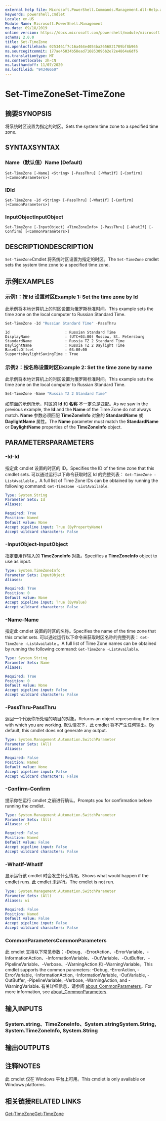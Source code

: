 ```yaml
---
external help file: Microsoft.PowerShell.Commands.Management.dll-Help.xml
keywords: powershell,cmdlet
Locale: en-US
Module Name: Microsoft.PowerShell.Management
ms.date: 09/18/2019
online version: https://docs.microsoft.com/powershell/module/microsoft.powershell.management/set-timezone?view=powershell-7&WT.mc_id=ps-gethelp
schema: 2.0.0
title: Set-TimeZone
ms.openlocfilehash: 0253461f7c16a464e4054ba2656821709bf8b965
ms.sourcegitcommit: 177ae45034b58ead716853096b2e72e4864e6df6
ms.translationtype: MT
ms.contentlocale: zh-CN
ms.lasthandoff: 11/07/2020
ms.locfileid: "94346660"
---
```

# <span data-ttu-id="778fe-103">Set-TimeZone</span><span class="sxs-lookup"><span data-stu-id="778fe-103">Set-TimeZone</span></span>

## <span data-ttu-id="778fe-104">摘要</span><span class="sxs-lookup"><span data-stu-id="778fe-104">SYNOPSIS</span></span>
<span data-ttu-id="778fe-105">将系统时区设置为指定的时区。</span><span class="sxs-lookup"><span data-stu-id="778fe-105">Sets the system time zone to a specified time zone.</span></span>

## <span data-ttu-id="778fe-106">SYNTAX</span><span class="sxs-lookup"><span data-stu-id="778fe-106">SYNTAX</span></span>

### <span data-ttu-id="778fe-107">Name（默认值）</span><span class="sxs-lookup"><span data-stu-id="778fe-107">Name (Default)</span></span>

```
Set-TimeZone [-Name] <String> [-PassThru] [-WhatIf] [-Confirm] [<CommonParameters>]
```

### <span data-ttu-id="778fe-108">ID</span><span class="sxs-lookup"><span data-stu-id="778fe-108">Id</span></span>

```
Set-TimeZone -Id <String> [-PassThru] [-WhatIf] [-Confirm] [<CommonParameters>]
```

### <span data-ttu-id="778fe-109">InputObject</span><span class="sxs-lookup"><span data-stu-id="778fe-109">InputObject</span></span>

```
Set-TimeZone [-InputObject] <TimeZoneInfo> [-PassThru] [-WhatIf] [-Confirm] [<CommonParameters>]
```

## <span data-ttu-id="778fe-110">DESCRIPTION</span><span class="sxs-lookup"><span data-stu-id="778fe-110">DESCRIPTION</span></span>

<span data-ttu-id="778fe-111">`Set-TimeZone`Cmdlet 将系统时区设置为指定的时区。</span><span class="sxs-lookup"><span data-stu-id="778fe-111">The `Set-TimeZone` cmdlet sets the system time zone to a specified time zone.</span></span>

## <span data-ttu-id="778fe-112">示例</span><span class="sxs-lookup"><span data-stu-id="778fe-112">EXAMPLES</span></span>

### <span data-ttu-id="778fe-113">示例1：按 Id 设置时区</span><span class="sxs-lookup"><span data-stu-id="778fe-113">Example 1: Set the time zone by Id</span></span>

<span data-ttu-id="778fe-114">此示例将本地计算机上的时区设置为俄罗斯标准时间。</span><span class="sxs-lookup"><span data-stu-id="778fe-114">This example sets the time zone on the local computer to Russian Standard Time.</span></span>

```powershell
Set-TimeZone -Id "Russian Standard Time" -PassThru
```

```Output
Id                         : Russian Standard Time
DisplayName                : (UTC+03:00) Moscow, St. Petersburg
StandardName               : Russia TZ 2 Standard Time
DaylightName               : Russia TZ 2 Daylight Time
BaseUtcOffset              : 03:00:00
SupportsDaylightSavingTime : True
```

### <span data-ttu-id="778fe-115">示例2：按名称设置时区</span><span class="sxs-lookup"><span data-stu-id="778fe-115">Example 2: Set the time zone by name</span></span>

<span data-ttu-id="778fe-116">此示例将本地计算机上的时区设置为俄罗斯标准时间。</span><span class="sxs-lookup"><span data-stu-id="778fe-116">This example sets the time zone on the local computer to Russian Standard Time.</span></span>

```powershell
Set-TimeZone -Name "Russia TZ 2 Standard Time"
```

<span data-ttu-id="778fe-117">如前面的示例所示，时区的 **Id** 和 **名称** 不一定总是匹配。</span><span class="sxs-lookup"><span data-stu-id="778fe-117">As we saw in the previous example, the **Id** and the **Name** of the Time Zone do not always match.</span></span>
<span data-ttu-id="778fe-118">**Name** 参数必须匹配 **TimeZoneInfo** 对象的 **StandardName** 或 **DaylightName** 属性。</span><span class="sxs-lookup"><span data-stu-id="778fe-118">The **Name** parameter must match the **StandardName** or **DaylightName** properties of the **TimeZoneInfo** object.</span></span>

## <span data-ttu-id="778fe-119">PARAMETERS</span><span class="sxs-lookup"><span data-stu-id="778fe-119">PARAMETERS</span></span>

### <span data-ttu-id="778fe-120">-Id</span><span class="sxs-lookup"><span data-stu-id="778fe-120">-Id</span></span>

<span data-ttu-id="778fe-121">指定此 cmdlet 设置的时区的 ID。</span><span class="sxs-lookup"><span data-stu-id="778fe-121">Specifies the ID of the time zone that this cmdlet sets.</span></span> <span data-ttu-id="778fe-122">可以通过运行以下命令获取时区 Id 的完整列表： `Get-TimeZone -ListAvailable` 。</span><span class="sxs-lookup"><span data-stu-id="778fe-122">A full list of Time Zone IDs can be obtained by running the following command: `Get-TimeZone -ListAvailable`.</span></span>

```yaml
Type: System.String
Parameter Sets: Id
Aliases:

Required: True
Position: Named
Default value: None
Accept pipeline input: True (ByPropertyName)
Accept wildcard characters: False
```

### <span data-ttu-id="778fe-123">-InputObject</span><span class="sxs-lookup"><span data-stu-id="778fe-123">-InputObject</span></span>

<span data-ttu-id="778fe-124">指定要用作输入的 **TimeZoneInfo** 对象。</span><span class="sxs-lookup"><span data-stu-id="778fe-124">Specifies a **TimeZoneInfo** object to use as input.</span></span>

```yaml
Type: System.TimeZoneInfo
Parameter Sets: InputObject
Aliases:

Required: True
Position: 0
Default value: None
Accept pipeline input: True (ByValue)
Accept wildcard characters: False
```

### <span data-ttu-id="778fe-125">-Name</span><span class="sxs-lookup"><span data-stu-id="778fe-125">-Name</span></span>

<span data-ttu-id="778fe-126">指定此 cmdlet 设置的时区的名称。</span><span class="sxs-lookup"><span data-stu-id="778fe-126">Specifies the name of the time zone that this cmdlet sets.</span></span> <span data-ttu-id="778fe-127">可以通过运行以下命令来获取时区名称的完整列表： `Get-TimeZone -ListAvailable` 。</span><span class="sxs-lookup"><span data-stu-id="778fe-127">A full list of Time Zone names can be obtained by running the following command: `Get-TimeZone -ListAvailable`.</span></span>

```yaml
Type: System.String
Parameter Sets: Name
Aliases:

Required: True
Position: 0
Default value: None
Accept pipeline input: False
Accept wildcard characters: False
```

### <span data-ttu-id="778fe-128">-PassThru</span><span class="sxs-lookup"><span data-stu-id="778fe-128">-PassThru</span></span>

<span data-ttu-id="778fe-129">返回一个代表你所处理的项目的对象。</span><span class="sxs-lookup"><span data-stu-id="778fe-129">Returns an object representing the item with which you are working.</span></span> <span data-ttu-id="778fe-130">默认情况下，此 cmdlet 将不产生任何输出。</span><span class="sxs-lookup"><span data-stu-id="778fe-130">By default, this cmdlet does not generate any output.</span></span>

```yaml
Type: System.Management.Automation.SwitchParameter
Parameter Sets: (All)
Aliases:

Required: False
Position: Named
Default value: None
Accept pipeline input: False
Accept wildcard characters: False
```

### <span data-ttu-id="778fe-131">-Confirm</span><span class="sxs-lookup"><span data-stu-id="778fe-131">-Confirm</span></span>

<span data-ttu-id="778fe-132">提示你在运行 cmdlet 之前进行确认。</span><span class="sxs-lookup"><span data-stu-id="778fe-132">Prompts you for confirmation before running the cmdlet.</span></span>

```yaml
Type: System.Management.Automation.SwitchParameter
Parameter Sets: (All)
Aliases: cf

Required: False
Position: Named
Default value: False
Accept pipeline input: False
Accept wildcard characters: False
```

### <span data-ttu-id="778fe-133">-WhatIf</span><span class="sxs-lookup"><span data-stu-id="778fe-133">-WhatIf</span></span>

<span data-ttu-id="778fe-134">显示运行该 cmdlet 时会发生什么情况。</span><span class="sxs-lookup"><span data-stu-id="778fe-134">Shows what would happen if the cmdlet runs.</span></span> <span data-ttu-id="778fe-135">此 cmdlet 未运行。</span><span class="sxs-lookup"><span data-stu-id="778fe-135">The cmdlet is not run.</span></span>

```yaml
Type: System.Management.Automation.SwitchParameter
Parameter Sets: (All)
Aliases: wi

Required: False
Position: Named
Default value: False
Accept pipeline input: False
Accept wildcard characters: False
```

### <span data-ttu-id="778fe-136">CommonParameters</span><span class="sxs-lookup"><span data-stu-id="778fe-136">CommonParameters</span></span>

<span data-ttu-id="778fe-137">此 cmdlet 支持以下常见参数：-Debug、-ErrorAction、-ErrorVariable、-InformationAction、-InformationVariable、-OutVariable、-OutBuffer、-PipelineVariable、-Verbose、-WarningAction 和 -WarningVariable。</span><span class="sxs-lookup"><span data-stu-id="778fe-137">This cmdlet supports the common parameters: -Debug, -ErrorAction, -ErrorVariable, -InformationAction, -InformationVariable, -OutVariable, -OutBuffer, -PipelineVariable, -Verbose, -WarningAction, and -WarningVariable.</span></span> <span data-ttu-id="778fe-138">有关详细信息，请参阅 [about_CommonParameters](https://go.microsoft.com/fwlink/?LinkID=113216)。</span><span class="sxs-lookup"><span data-stu-id="778fe-138">For more information, see [about_CommonParameters](https://go.microsoft.com/fwlink/?LinkID=113216).</span></span>

## <span data-ttu-id="778fe-139">输入</span><span class="sxs-lookup"><span data-stu-id="778fe-139">INPUTS</span></span>

### <span data-ttu-id="778fe-140">System.string、TimeZoneInfo、System.string</span><span class="sxs-lookup"><span data-stu-id="778fe-140">System.String, System.TimeZoneInfo, System.String</span></span>

## <span data-ttu-id="778fe-141">输出</span><span class="sxs-lookup"><span data-stu-id="778fe-141">OUTPUTS</span></span>

## <span data-ttu-id="778fe-142">注释</span><span class="sxs-lookup"><span data-stu-id="778fe-142">NOTES</span></span>

<span data-ttu-id="778fe-143">此 cmdlet 仅在 Windows 平台上可用。</span><span class="sxs-lookup"><span data-stu-id="778fe-143">This cmdlet is only available on Windows platforms.</span></span>

## <span data-ttu-id="778fe-144">相关链接</span><span class="sxs-lookup"><span data-stu-id="778fe-144">RELATED LINKS</span></span>

[<span data-ttu-id="778fe-145">Get-TimeZone</span><span class="sxs-lookup"><span data-stu-id="778fe-145">Get-TimeZone</span></span>](Get-TimeZone.md)
